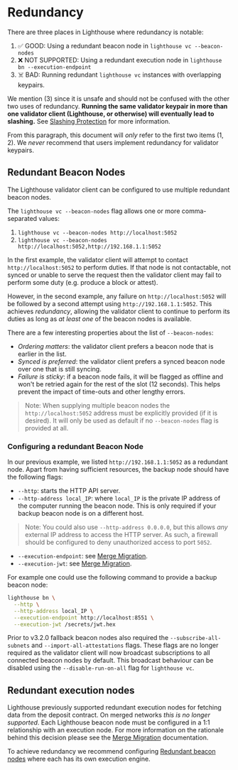 # Redundancy

[subscribe-api]: https://ethereum.github.io/beacon-APIs/#/Validator/prepareBeaconCommitteeSubnet

There are three places in Lighthouse where redundancy is notable:

1. ✅ GOOD: Using a redundant beacon node in `lighthouse vc --beacon-nodes`
1. ❌ NOT SUPPORTED: Using a redundant execution node in `lighthouse bn --execution-endpoint`
1. ☠️ BAD: Running redundant `lighthouse vc` instances with overlapping keypairs.

We mention (3) since it is unsafe and should not be confused with the other two
uses of redundancy. **Running the same validator keypair in more than one
validator client (Lighthouse, or otherwise) will eventually lead to slashing.**
See [Slashing Protection](./slashing-protection.md) for more information.

From this paragraph, this document will *only* refer to the first two items (1, 2). We
*never* recommend that users implement redundancy for validator keypairs.

## Redundant Beacon Nodes

The Lighthouse validator client can be configured to use multiple redundant beacon nodes.

The `lighthouse vc --beacon-nodes` flag allows one or more comma-separated values:

1. `lighthouse vc --beacon-nodes http://localhost:5052`
1. `lighthouse vc --beacon-nodes http://localhost:5052,http://192.168.1.1:5052`

In the first example, the validator client will attempt to contact
`http://localhost:5052` to perform duties. If that node is not contactable, not
synced or unable to serve the request then the validator client may fail to
perform some duty (e.g. produce a block or attest).

However, in the second example, any failure on `http://localhost:5052` will be
followed by a second attempt using `http://192.168.1.1:5052`. This
achieves *redundancy*, allowing the validator client to continue to perform its
duties as long as *at least one* of the beacon nodes is available.

There are a few interesting properties about the list of `--beacon-nodes`:

- *Ordering matters*: the validator client prefers a beacon node that is
	earlier in the list.
- *Synced is preferred*: the validator client prefers a synced beacon node over
	one that is still syncing.
- *Failure is sticky*: if a beacon node fails, it will be flagged as offline
    and won't be retried again for the rest of the slot (12 seconds). This helps prevent the impact
    of time-outs and other lengthy errors.

> Note: When supplying multiple beacon nodes the `http://localhost:5052` address must be explicitly
> provided (if it is desired). It will only be used as default if no `--beacon-nodes` flag is
> provided at all.

### Configuring a redundant Beacon Node

In our previous example, we listed `http://192.168.1.1:5052` as a redundant
node. Apart from having sufficient resources, the backup node should have the
following flags:

- `--http`: starts the HTTP API server.
- `--http-address local_IP`: where `local_IP` is the private IP address of the computer running the beacon node. This is only required if your backup beacon node is on a different host.
 > Note: You could also use `--http-address 0.0.0.0`, but this allows *any* external IP address to access the HTTP server. As such, a firewall should be configured to deny unauthorized access to port `5052`.
 - `--execution-endpoint`: see [Merge Migration](./merge-migration.md).
- `--execution-jwt`: see [Merge Migration](./merge-migration.md).

For example one could use the following command to provide a backup beacon node:

```bash
lighthouse bn \
  --http \
  --http-address local_IP \
  --execution-endpoint http://localhost:8551 \
  --execution-jwt /secrets/jwt.hex
```

Prior to v3.2.0 fallback beacon nodes also required the `--subscribe-all-subnets` and
`--import-all-attestations` flags. These flags are no longer required as the validator client will
now broadcast subscriptions to all connected beacon nodes by default. This broadcast behaviour
can be disabled using the `--disable-run-on-all` flag for `lighthouse vc`.

## Redundant execution nodes

Lighthouse previously supported redundant execution nodes for fetching data from the deposit
contract. On merged networks _this is no longer supported_. Each Lighthouse beacon node must be
configured in a 1:1 relationship with an execution node. For more information on the rationale
behind this decision please see the [Merge Migration](./merge-migration.md) documentation.

To achieve redundancy we recommend configuring [Redundant beacon nodes](#redundant-beacon-nodes)
where each has its own execution engine.
